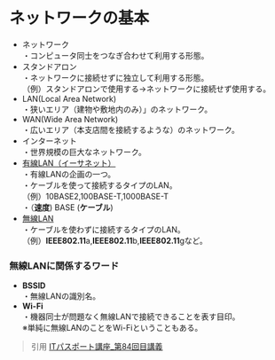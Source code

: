 # ネットワークの基本  
* ネットワーク  
・コンピュータ同士をつなぎ合わせて利用する形態。  
* スタンドアロン  
・ネットワークに接続せずに独立して利用する形態。  
（例）スタンドアロンで使用する→ネットワークに接続せず使用する。  
* LAN(Local Area Network)  
・狭いエリア（建物や敷地内のみ）」のネットワーク。  
* WAN(Wide Area Network)  
・広いエリア（本支店間を接続するような）のネットワーク。  
*  インターネット  
・世界規模の巨大なネットワーク。  
* [有線LAN（イーサネット）](https://gyazo.com/5f6496afbe132d23bf126da2b08a494c)    
・有線LANの企画の一つ。  
・ケーブルを使って接続するタイプのLAN。  
（例）10BASE2,100BASE-T,1000BASE-T  
・（**速度**) BASE (**ケーブル**)  
* [無線LAN](https://gyazo.com/a1e49de1467166ee611347c1aeb73297)  
・ケーブルを使わずに接続するタイプのLAN。  
（例）**IEEE802.11**a,**IEEE802.11**b,**IEEE802.11**gなど。  
### 無線LANに関係するワード  
* **BSSID**  
・無線LANの識別名。  
* **Wi-Fi**   
・機器同士が問題なく無線LANで接続できることを表す目印。  
※単純に無線LANのことをWi-Fiということもある。







> 引用
[ITパスポート講座_第84回目講義](https://www.youtube.com/watch?v=193u9WJSX0M&list=PLC9xywNMIf9jgTizhye6GyPjZcuPZ9ou5&index=85)  

